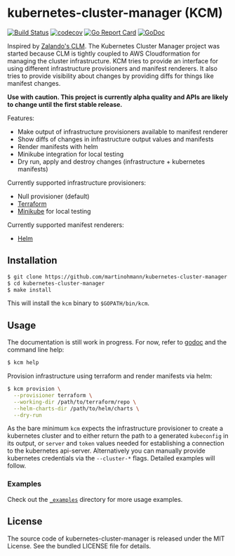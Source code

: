 kubernetes-cluster-manager (KCM)
================================

[![Build Status](https://travis-ci.com/martinohmann/kubernetes-cluster-manager.svg?branch=master)](https://travis-ci.com/martinohmann/kubernetes-cluster-manager)
[![codecov](https://codecov.io/gh/martinohmann/kubernetes-cluster-manager/branch/master/graph/badge.svg)](https://codecov.io/gh/martinohmann/kubernetes-cluster-manager)
[![Go Report Card](https://goreportcard.com/badge/github.com/martinohmann/kubernetes-cluster-manager?style=flat)](https://goreportcard.com/report/github.com/martinohmann/kubernetes-cluster-manager)
[![GoDoc](https://godoc.org/github.com/martinohmann/kubernetes-cluster-manager?status.svg)](https://godoc.org/github.com/martinohmann/kubernetes-cluster-manager)

Inspired by [Zalando's CLM](https://github.com/zalando-incubator/cluster-lifecycle-manager). The Kubernetes Cluster Manager project was started because CLM is tightly coupled to AWS Cloudformation for managing the cluster infrastructure. KCM tries to provide an interface for using different infrastructure provisioners and manifest renderers. It also tries to provide visibility about changes by providing diffs for things like manifest changes.

**Use with caution. This project is currently alpha quality and APIs are likely to change until the first stable release.**

Features:
- Make output of infrastructure provisioners available to manifest renderer
- Show diffs of changes in infrastructure output values and manifests
- Render manifests with helm
- Minikube integration for local testing
- Dry run, apply and destroy changes (infrastructure + kubernetes manifests)

Currently supported infrastructure provisioners:
- Null provisioner (default)
- [Terraform](https://github.com/hashicorp/terraform)
- [Minikube](https://github.com/kubernetes/minikube) for local testing

Currently supported manifest renderers:
- [Helm](https://github.com/helm/helm)

Installation
------------

```sh
$ git clone https://github.com/martinohmann/kubernetes-cluster-manager
$ cd kubernetes-cluster-manager
$ make install
```

This will install the `kcm` binary to `$GOPATH/bin/kcm`.

Usage
-----

The documentation is still work in progress. For now, refer to [godoc](https://godoc.org/github.com/martinohmann/kubernetes-cluster-manager) and the command line help:

```sh
$ kcm help
```

Provision infrastructure using terraform and render manifests via helm:

```sh
$ kcm provision \
  --provisioner terraform \
  --working-dir /path/to/terraform/repo \
  --helm-charts-dir /path/to/helm/charts \
  --dry-run
```

As the bare minimum `kcm` expects the infrastructure provisioner to create a
kubernetes cluster and to either return the path to a generated `kubeconfig` in
its output, or `server` and `token` values needed for establishing a connection
to the kubernetes api-server. Alternatively you can manually provide kubernetes
credentials via the `--cluster-*` flags. Detailed examples will follow.

### Examples

Check out the [`_examples`](_examples/) directory for more usage examples.

License
-------

The source code of kubernetes-cluster-manager is released under the MIT License. See the bundled
LICENSE file for details.
